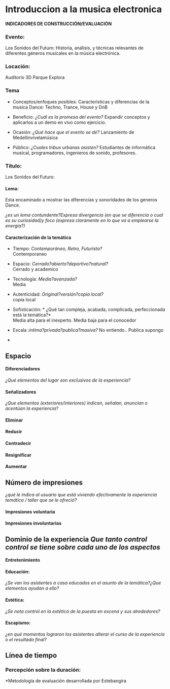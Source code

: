 # Introduccion a la musica electronica


#### INDICADORES DE CONSTRUCCIÓN/EVALUACIÓN




### Evento:

Los Sonidos del Futuro: Historia, análisis, y técnicas relevantes de diferentes géneros musicales en la música electrónica.

### Locación:

Auditorio 3D Parque Explora


### Tema
* Conceptos/enfoques posibles:
Caracteristicas y diferencias de la musica Dance: Techno, Trance, House y DnB  

- Beneficio: *¿Cuál es la promesa del evento?*
Expandir conceptos y aplicarlos a un demo en vivo como ejercicio.  

- Ocasión: *¿Qué hace que el evento se dé?*
Lanzamiento de Medellinvivelamúsica   

- Público: *¿Cuales tribus urbanas asisten?*
Estudiantes de informática musical, programadores, ingenieros de sonido, profesores.


### Título:

Los Sonidos del Futuro:

#### Lema:   

Esta encaminado a mostrar las diferencias y sonoridades de los generos Dance.

*¿es un lema contundente?Expresa divergencia (en que se diferencia o cual es su curiosidad)y foco (expresa claramente en lo que va a emplearse la energía?)*

#### Caracterización de la temática
* Tiempo: *Contemporáneo, Retro, Futurista?*  
Contemporaneo   

* Espacio: *Cerrado?abierto?deportivo?natural?*   
Cerrado y academico   
* Tecnología: *Media?avanzada?*  
Media    
* Autenticidad: *Original?versión?copia local?*    
copia local       
* Sofisticación: * ¿Qué tan compleja, acabada, complicada, perfeccionada está la temática?*    
Media alta para el inexperto.  Media baja para el conocedor  
* Escala :*intima?privada?publica?masiva?*  No entiendo..  Publica supongo  
* 

## Espacio
#### Diferenciadores
*¿Qué elementos del lugar son exclusivos de la experiencia?*  

#### Señalizadores
*¿Que elementos (exteriores/interiores) indican, señalan, anuncian o acentúan la experiencia?*
#### Eliminar

#### Reducir

#### Contradecir

#### Resignificar

#### Aumentar

## Número de impresiones
*¿qué le indica al usuario que está viviendo efectivamente la experiencia temática / taller que se le ofreció?*

#### Impresiones voluntaria

#### Impresiones involuntarias


## Dominio de la experiencia *Que tanto control control se tiene sobre cada uno de los aspectos*
#### Entretenimiento

#### Educación:
*¿Se van los asistentes a casa educados en el asunto de la temática?¿Que elementos ayudan a ello?*

#### Estética:
*¿Se nota control en la estética de la puesta en escena y sus alrededores?*

#### Escapismo:
*¿en qué momentos lograron los asistentes alterar el curso de la experiencia o el resultado final?*


## Línea de tiempo


### Percepción sobre la duración:


*Metodología de evaluación desarrollada por Estebangira
